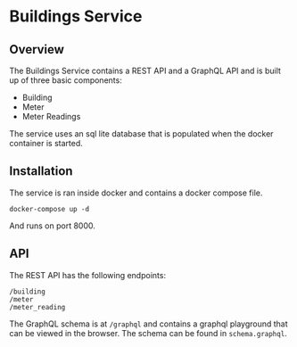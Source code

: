 # Buildings Service
## Overview
The Buildings Service contains a REST API and a GraphQL API and is built up of three basic components:

* Building
* Meter
* Meter Readings

The service uses an sql lite database that is populated when the docker container is started.

## Installation
The service is ran inside docker and contains a docker compose file.

`docker-compose up -d`

And runs on port 8000.

## API
The REST API has the following endpoints:

```
/building
/meter
/meter_reading
```

The GraphQL schema is at `/graphql` and contains a graphql playground that can be viewed in the browser.
The schema can be found in `schema.graphql`.
